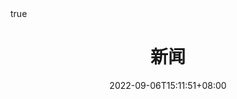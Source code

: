 ---
title: "新闻"
date: 2022-09-06T15:11:51+08:00
draft: true
# description
math: true
description: "This is meta description"
---